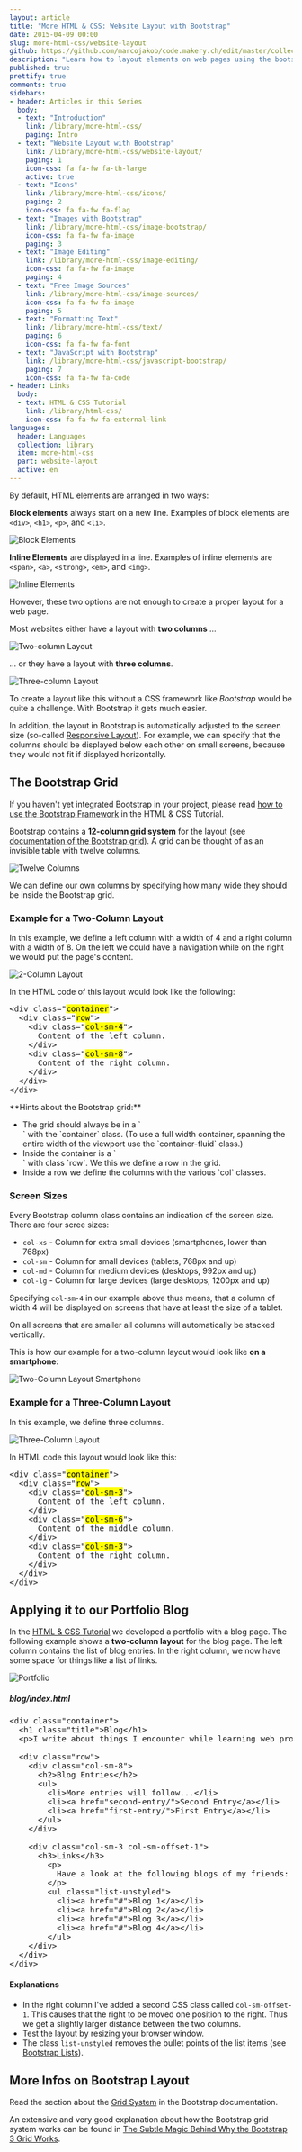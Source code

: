 ```yaml
---
layout: article
title: "More HTML & CSS: Website Layout with Bootstrap"
date: 2015-04-09 00:00
slug: more-html-css/website-layout
github: https://github.com/marcojakob/code.makery.ch/edit/master/collections/library/more-html-css-en-website-layout.md
description: "Learn how to layout elements on web pages using the bootstrap grid."
published: true
prettify: true
comments: true
sidebars:
- header: Articles in this Series
  body:
  - text: "Introduction"
    link: /library/more-html-css/
    paging: Intro
  - text: "Website Layout with Bootstrap"
    link: /library/more-html-css/website-layout/
    paging: 1
    icon-css: fa fa-fw fa-th-large
    active: true
  - text: "Icons"
    link: /library/more-html-css/icons/
    paging: 2
    icon-css: fa fa-fw fa-flag
  - text: "Images with Bootstrap"
    link: /library/more-html-css/image-bootstrap/
    icon-css: fa fa-fw fa-image
    paging: 3
  - text: "Image Editing"
    link: /library/more-html-css/image-editing/
    icon-css: fa fa-fw fa-image
    paging: 4
  - text: "Free Image Sources"
    link: /library/more-html-css/image-sources/
    icon-css: fa fa-fw fa-image
    paging: 5
  - text: "Formatting Text"
    link: /library/more-html-css/text/
    paging: 6
    icon-css: fa fa-fw fa-font
  - text: "JavaScript with Bootstrap"
    link: /library/more-html-css/javascript-bootstrap/
    paging: 7
    icon-css: fa fa-fw fa-code
- header: Links
  body:
  - text: HTML & CSS Tutorial
    link: /library/html-css/
    icon-css: fa fa-fw fa-external-link
languages:
  header: Languages
  collection: library
  item: more-html-css
  part: website-layout
  active: en
---
```


By default, HTML elements are arranged in two ways:

**Block elements** always start on a new line. Examples of block elements are `<div>`, `<h1>`, `<p>`, and `<li>`.

![Block Elements](/assets/library/more-html-css/website-layout/block-elements.png)

**Inline Elements** are displayed in a line. Examples of inline elements are `<span>`, `<a>`, `<strong>`, `<em>`, and `<img>`.

![Inline Elements](/assets/library/more-html-css/website-layout/inline-elements.png)

However, these two options are not enough to create a proper layout for a web page.

Most websites either have a layout with **two columns** ...

![Two-column Layout](/assets/library/more-html-css/website-layout/two-columns.png)

... or they have a layout with **three columns**.

![Three-column Layout](/assets/library/more-html-css/website-layout/three-columns.png)

To create a layout like this without a CSS framework like *Bootstrap* would be quite a challenge. With Bootstrap it gets much easier.

In addition, the layout in Bootstrap is automatically adjusted to the screen size (so-called [Responsive Layout](http://en.wikipedia.org/wiki/Responsive_web_design)). For example, we can specify that the columns should be displayed below each other on small screens, because they would not fit if displayed horizontally.


## The Bootstrap Grid

<div class="alert alert-warning">
  If you haven't yet integrated Bootstrap in your project, please read <a href="/library/html-css/part7/" class="alert-link">how to use the Bootstrap Framework</a> in the HTML &amp; CSS Tutorial.
</div>

Bootstrap contains a **12-column grid system** for the layout (see [documentation of the Bootstrap grid](http://getbootstrap.com/css/#grid)). A grid can be thought of as an invisible table with twelve columns.

![Twelve Columns](/assets/library/more-html-css/website-layout/bootstrap-twelve-columns.png)

We can define our own columns by specifying how many wide they should be inside the Bootstrap grid.


### Example for a Two-Column Layout

In this example, we define a left column with a width of 4 and a right column with a width of 8. On the left we could have a navigation while on the right we would put the page's content.

![2-Column Layout](/assets/library/more-html-css/website-layout/bootstrap-two-columns.png)

In the HTML code of this layout would look like the following:

<pre class="prettyprint lang-html">
&lt;div class="<mark>container</mark>">
  &lt;div class="<mark>row</mark>">
    &lt;div class="<mark>col-sm-4</mark>">
      Content of the left column.
    &lt;/div>
    &lt;div class="<mark>col-sm-8</mark>">
      Content of the right column.
    &lt;/div>
  &lt;/div>
&lt;/div>
</pre>

<div class="alert alert-info">
  **Hints about the Bootstrap grid:**

  <ul>
    <li>The grid should always be in a `<div>` with the `container` class. (To use a full width container, spanning the entire width of the viewport use the `container-fluid` class.)</li>
    <li>Inside the container is a `<div>` with class `row`. We this we define a row in the grid.</li>
    <li>Inside a row we define the columns with the various `col` classes.</li>
  </ul>
</div>


### Screen Sizes

Every Bootstrap column class contains an indication of the screen size. There are four scree sizes:

* `col-xs` - Column for extra small devices (smartphones, lower than 768px)
* `col-sm` - Column for small devices (tablets, 768px and up)
* `col-md` - Column for medium devices (desktops, 992px and up)
* `col-lg` - Column for large devices (large desktops, 1200px and up)

Specifying `col-sm-4` in our example above thus means, that a column of width 4 will be displayed on screens that have at least the size of a tablet.

On all screens that are smaller all columns will automatically be stacked vertically.

This is how our example for a two-column layout would look like **on a smartphone**:

![Two-Column Layout Smartphone](/assets/library/more-html-css/website-layout/bootstrap-two-columns-smartphone.png)


### Example for a Three-Column Layout

In this example, we define three columns.

![Three-Column Layout](/assets/library/more-html-css/website-layout/bootstrap-three-columns.png)

In HTML code this layout would look like this:

<pre class="prettyprint lang-html">
&lt;div class="<mark>container</mark>">
  &lt;div class="<mark>row</mark>">
    &lt;div class="<mark>col-sm-3</mark>">
      Content of the left column.
    &lt;/div>
    &lt;div class="<mark>col-sm-6</mark>">
      Content of the middle column.
    &lt;/div>
    &lt;div class="<mark>col-sm-3</mark>">
      Content of the right column.
    &lt;/div>
  &lt;/div>
&lt;/div>
</pre>


## Applying it to our Portfolio Blog

In the [HTML & CSS Tutorial](/library/html-css/) we developed a portfolio with a blog page. The following example shows a **two-column layout** for the blog page. The left column contains the list of blog entries. In the right column, we now have some space for things like a list of links.

<img src="/assets/library/more-html-css/website-layout/portfolio-two-columns.png" alt="Portfolio" class="img-thumbnail">


##### blog/index.html

<pre class="prettyprint lang-html">
&lt;div class="container">
  &lt;h1 class="title">Blog&lt;/h1>
  &lt;p>I write about things I encounter while learning web programming.&lt;/p>

  &lt;div class="row">
    &lt;div class="col-sm-8">
      &lt;h2>Blog Entries&lt;/h2>
      &lt;ul>
        &lt;li>More entries will follow...&lt;/li>
        &lt;li>&lt;a href="second-entry/">Second Entry&lt;/a>&lt;/li>
        &lt;li>&lt;a href="first-entry/">First Entry&lt;/a>&lt;/li>
      &lt;/ul>
    &lt;/div>

    &lt;div class="col-sm-3 col-sm-offset-1">
      &lt;h3>Links&lt;/h3>
        &lt;p>
          Have a look at the following blogs of my friends:
        &lt;/p>
        &lt;ul class="list-unstyled">
          &lt;li>&lt;a href="#">Blog 1&lt;/a>&lt;/li>
          &lt;li>&lt;a href="#">Blog 2&lt;/a>&lt;/li>
          &lt;li>&lt;a href="#">Blog 3&lt;/a>&lt;/li>
          &lt;li>&lt;a href="#">Blog 4&lt;/a>&lt;/li>
        &lt;/ul>
    &lt;/div>
  &lt;/div>
&lt;/div>
</pre>

#### Explanations

* In the right column I've added a second CSS class called `col-sm-offset-1`. This causes that the right to be moved one position to the right. Thus we get a slightly larger distance between the two columns.
* Test the layout by resizing your browser window.
* The class `list-unstyled` removes the bullet points of the list items (see [Bootstrap Lists](http://getbootstrap.com/css/#type-lists)).


## More Infos on Bootstrap Layout

Read the section about the [Grid System](http://getbootstrap.com/css/#grid) in the Bootstrap documentation.

An extensive and very good explanation about how the Bootstrap grid system works can be found in [The Subtle Magic Behind Why the Bootstrap 3 Grid Works](http://www.helloerik.com/the-subtle-magic-behind-why-the-bootstrap-3-grid-works).